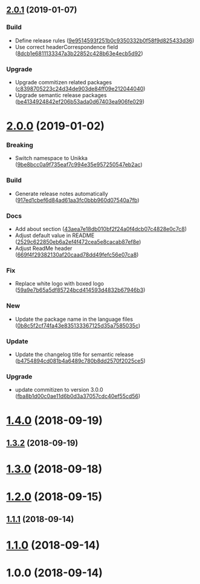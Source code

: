 ## [2.0.1](https://github.com/unikka/neos-slick/compare/v2.0.0...v2.0.1) (2019-01-07)


### Build

* Define release rules ([9e9514593f251b0c9350332b0f58f9d825433d36](https://github.com/unikka/neos-slick/commit/9e9514593f251b0c9350332b0f58f9d825433d36))
* Use correct headerCorrespondence field ([8dcb1e6811133347a3b22852c428b63e4ecb5d92](https://github.com/unikka/neos-slick/commit/8dcb1e6811133347a3b22852c428b63e4ecb5d92))

### Upgrade

* Upgrade commitizen related packages ([c8398705223c24d34de903de84ff09e212044040](https://github.com/unikka/neos-slick/commit/c8398705223c24d34de903de84ff09e212044040))
* Upgrade semantic release packages ([be4134924842ef206b53ada0d67403ea906fe029](https://github.com/unikka/neos-slick/commit/be4134924842ef206b53ada0d67403ea906fe029))

# [2.0.0](https://github.com/unikka/neos-slick/compare/v1.4.0...v2.0.0) (2019-01-02)


### Breaking

* Switch namespace to Unikka ([9be8bcc0a9f735eaf7c994e35e957250547eb2ac](https://github.com/unikka/neos-slick/commit/9be8bcc0a9f735eaf7c994e35e957250547eb2ac))

### Build

* Generate release notes automatically ([917ed1cbef6d84ad61aa3fc0bbb960d07540a7fb](https://github.com/unikka/neos-slick/commit/917ed1cbef6d84ad61aa3fc0bbb960d07540a7fb))

### Docs

* Add about section ([43aea7e18db010bf2f24a0f4dcb07c4828e0c7c8](https://github.com/unikka/neos-slick/commit/43aea7e18db010bf2f24a0f4dcb07c4828e0c7c8))
* Adjust default value in README ([2529c622850eb6a2ef4f472cea5e8cacab87ef8e](https://github.com/unikka/neos-slick/commit/2529c622850eb6a2ef4f472cea5e8cacab87ef8e))
* Adjust ReadMe header ([669f4f29382130af20caad78dd49fefc56e07ca8](https://github.com/unikka/neos-slick/commit/669f4f29382130af20caad78dd49fefc56e07ca8))

### Fix

* Replace white logo with boxed logo ([59a9e7b65a5df85724bcd414593d4832b67946b3](https://github.com/unikka/neos-slick/commit/59a9e7b65a5df85724bcd414593d4832b67946b3))

### New

* Update the package name in the language files ([0b8c5f2cf74fa43e835133367125d35a7585035c](https://github.com/unikka/neos-slick/commit/0b8c5f2cf74fa43e835133367125d35a7585035c))

### Update

* Update the changelog title for semantic release ([b4754894cd081b4a6489c780b8dd2570f2025ce5](https://github.com/unikka/neos-slick/commit/b4754894cd081b4a6489c780b8dd2570f2025ce5))

### Upgrade

* update commitizen to version 3.0.0 ([fba8b1d00c0ae11d6b0d3a37057cdc40ef55cd56](https://github.com/unikka/neos-slick/commit/fba8b1d00c0ae11d6b0d3a37057cdc40ef55cd56))

# [1.4.0](https://github.com/unikka/neos-slick/compare/v1.3.2...v1.4.0) (2018-09-19)

## [1.3.2](https://github.com/unikka/neos-slick/compare/v1.3.1...v1.3.2) (2018-09-19)

# [1.3.0](https://github.com/unikka/neos-slick/compare/v1.2.0...v1.3.0) (2018-09-18)

# [1.2.0](https://github.com/unikka/neos-slick/compare/v1.1.1...v1.2.0) (2018-09-15)

## [1.1.1](https://github.com/unikka/neos-slick/compare/v1.1.0...v1.1.1) (2018-09-14)

# [1.1.0](https://github.com/unikka/neos-slick/compare/v1.0.0...v1.1.0) (2018-09-14)

# 1.0.0 (2018-09-14)
